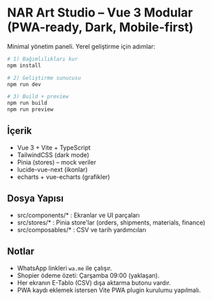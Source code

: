 # NAR Art Studio – Vue 3 Modular (PWA-ready, Dark, Mobile-first)

Minimal yönetim paneli. Yerel geliştirme için adımlar:

```bash
# 1) Bağımlılıkları kur
npm install

# 2) Geliştirme sunucusu
npm run dev

# 3) Build + preview
npm run build
npm run preview
```

## İçerik
- Vue 3 + Vite + TypeScript
- TailwindCSS (dark mode)
- Pinia (stores) – mock veriler
- lucide-vue-next (ikonlar)
- echarts + vue-echarts (grafikler)

## Dosya Yapısı
- src/components/* : Ekranlar ve UI parçaları
- src/stores/* : Pinia store'lar (orders, shipments, materials, finance)
- src/composables/* : CSV ve tarih yardımcıları

## Notlar
- WhatsApp linkleri `wa.me` ile çalışır.
- Shopier ödeme özeti: Çarşamba 09:00 (yaklaşan).
- Her ekranın E-Tablo (CSV) dışa aktarma butonu vardır.
- PWA kaydı eklemek istersen Vite PWA plugin kurulumu yapılmalı.
